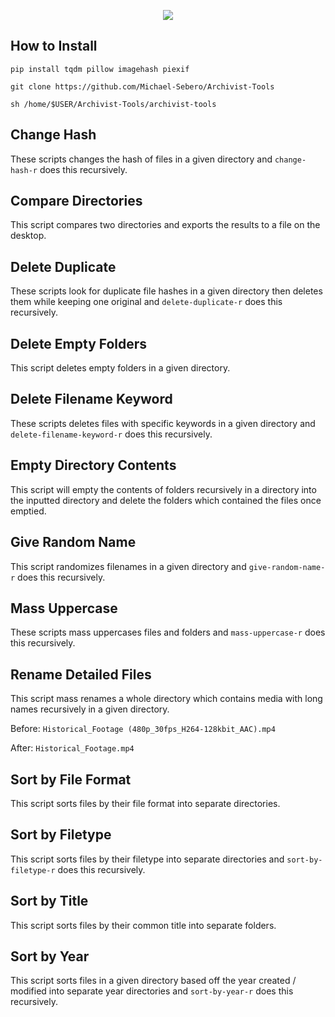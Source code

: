 <p align="center">
	<img src="https://i.postimg.cc/B6701s9K/Archivist-Tools.png" />

## How to Install
```
pip install tqdm pillow imagehash piexif

git clone https://github.com/Michael-Sebero/Archivist-Tools

sh /home/$USER/Archivist-Tools/archivist-tools
```

## Change Hash 
These scripts changes the hash of files in a given directory and `change-hash-r` does this recursively.

## Compare Directories
This script compares two directories and exports the results to a file on the desktop.

## Delete Duplicate
These scripts look for duplicate file hashes in a given directory then deletes them while keeping one original and `delete-duplicate-r` does this recursively.

## Delete Empty Folders
This script deletes empty folders in a given directory.

## Delete Filename Keyword
These scripts deletes files with specific keywords in a given directory and `delete-filename-keyword-r` does this recursively.

## Empty Directory Contents
This script will empty the contents of folders recursively in a directory into the inputted directory and delete the folders which contained the files once emptied.

## Give Random Name
This script randomizes filenames in a given directory and `give-random-name-r` does this recursively.

## Mass Uppercase
These scripts mass uppercases files and folders and `mass-uppercase-r` does this recursively.

## Rename Detailed Files
This script mass renames a whole directory which contains media with long names recursively in a given directory.

Before: `Historical_Footage (480p_30fps_H264-128kbit_AAC).mp4` 

After: `Historical_Footage.mp4`

## Sort by File Format
This script sorts files by their file format into separate directories.

## Sort by Filetype
This script sorts files by their filetype into separate directories and `sort-by-filetype-r` does this recursively.

## Sort by Title
This script sorts files by their common title into separate folders.

## Sort by Year
This script sorts files in a given directory based off the year created / modified into separate year directories and `sort-by-year-r` does this recursively.
